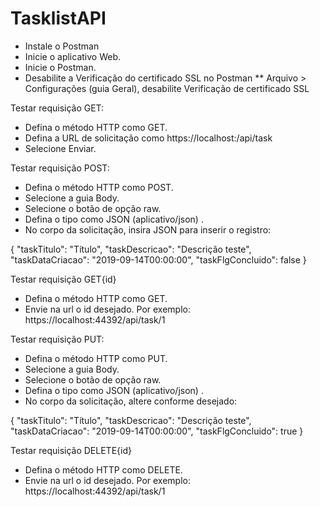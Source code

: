 # TasklistAPI

* Instale o Postman
* Inicie o aplicativo Web.
* Inicie o Postman.
* Desabilite a Verificação do certificado SSL no Postman
  ** Arquivo > Configurações (guia Geral), desabilite Verificação de certificado SSL
  
Testar requisição GET:

* Defina o método HTTP como GET.
* Defina a URL de solicitação como https://localhost:<porta>/api/task
* Selecione Enviar.
  
Testar requisição POST:

* Defina o método HTTP como POST.
* Selecione a guia Body.
* Selecione o botão de opção raw.
* Defina o tipo como JSON (aplicativo/json) .
* No corpo da solicitação, insira JSON para inserir o registro:

{
    "taskTitulo": "Título",
    "taskDescricao": "Descrição teste",
    "taskDataCriacao": "2019-09-14T00:00:00",
    "taskFlgConcluido": false
}

Testar requisição GET{id}

* Defina o método HTTP como GET.
* Envie na url o id desejado. Por exemplo: https://localhost:44392/api/task/1

Testar requisição PUT:

* Defina o método HTTP como PUT.
* Selecione a guia Body.
* Selecione o botão de opção raw.
* Defina o tipo como JSON (aplicativo/json) .
* No corpo da solicitação, altere conforme desejado:

{
    "taskTitulo": "Título",
    "taskDescricao": "Descrição teste",
    "taskDataCriacao": "2019-09-14T00:00:00",
    "taskFlgConcluido": true
}

Testar requisição DELETE{id}

* Defina o método HTTP como DELETE.
* Envie na url o id desejado. Por exemplo: https://localhost:44392/api/task/1
